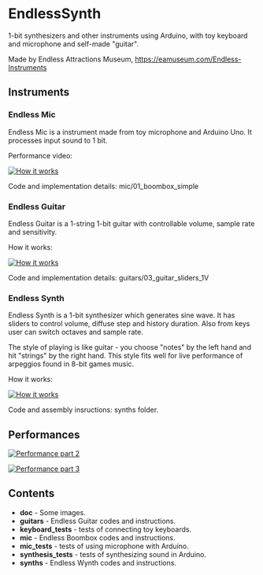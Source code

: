 # EndlessSynth
1-bit synthesizers and other instruments using Arduino,
with toy keyboard and microphone and self-made "guitar".

Made by Endless Attractions Museum, https://eamuseum.com/Endless-Instruments

## Instruments

### Endless Mic 

Endless Mic is a instrument made from toy microphone and Arduino Uno. 
It processes input sound to 1 bit.

Performance video: 

[![How it works](https://img.youtube.com/vi/3pW5L71EReI/0.jpg)](https://www.youtube.com/watch?v=3pW5L71EReI)

Code and implementation details: mic/01_boombox_simple


### Endless Guitar

Endless Guitar is a 1-string 1-bit guitar with controllable volume, sample rate and sensitivity.

How it works: 

[![How it works](https://img.youtube.com/vi/se3GxTyyy_U/0.jpg)](https://www.youtube.com/watch?v=se3GxTyyy_U)

Code and implementation details: guitars/03_guitar_sliders_1V

### Endless Synth

Endless Synth is a 1-bit synthesizer which generates sine wave.
It has sliders to control volume, diffuse step and history duration.
Also from keys user can switch octaves and sample rate.

The style of playing is like guitar - you choose "notes" by the left hand and hit "strings" by the right hand.
This style fits well for live performance of arpeggios found in 8-bit games music.

How it works: 

[![How it works](https://img.youtube.com/vi/sMg1RHxQQ2w/0.jpg)](https://www.youtube.com/watch?v=sMg1RHxQQ2w)

Code and assembly insructions: synths folder.


## Performances

[![Performance part 2](https://img.youtube.com/vi/nv2vj5iOq3Y/0.jpg)](https://www.youtube.com/watch?v=nv2vj5iOq3Y)

[![Performance part 3](https://img.youtube.com/vi/5nkdpzOd9-w/0.jpg)](https://www.youtube.com/watch?v=5nkdpzOd9-w)
 

## Contents

* **doc** - Some images.
* **guitars** - Endless Guitar codes and instructions.
* **keyboard_tests** - tests of connecting toy keyboards.
* **mic** - Endless Boombox codes and instructions.
* **mic_tests** - tests of using microphone with Arduino.
* **synthesis_tests** - tests of synthesizing sound in Arduino.
* **synths** - Endless Wynth codes and instructions.

